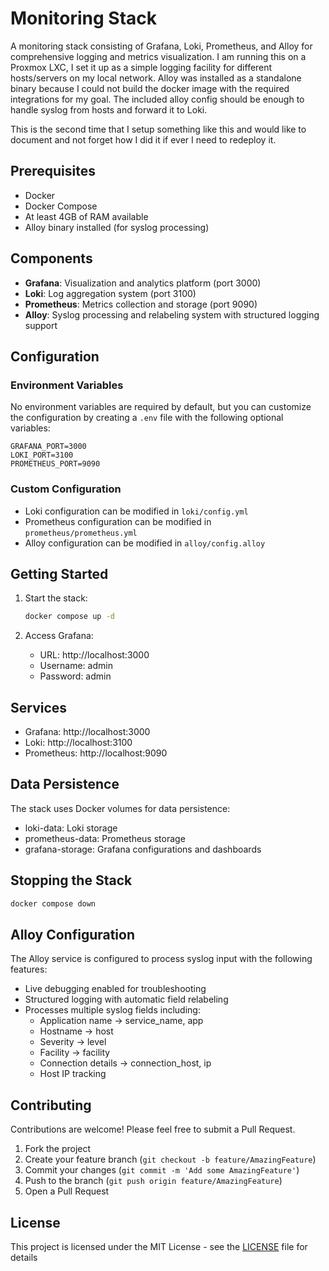 # Monitoring Stack

A monitoring stack consisting of Grafana, Loki, Prometheus, and Alloy for comprehensive logging and metrics visualization. I am running this on a Proxmox LXC, I set it up as a simple logging facility for different hosts/servers on my local network. Alloy was installed as a standalone binary because I could not build the docker image with the required integrations for my goal. The included alloy config should be enough to handle syslog from hosts and forward it to Loki.

This is the second time that I setup something like this and would like to document and not forget how I did it if ever I need to redeploy it.

## Prerequisites

- Docker
- Docker Compose
- At least 4GB of RAM available
- Alloy binary installed (for syslog processing)

## Components

- **Grafana**: Visualization and analytics platform (port 3000)
- **Loki**: Log aggregation system (port 3100)
- **Prometheus**: Metrics collection and storage (port 9090)
- **Alloy**: Syslog processing and relabeling system with structured logging support

## Configuration

### Environment Variables
No environment variables are required by default, but you can customize the configuration by creating a `.env` file with the following optional variables:

```env
GRAFANA_PORT=3000
LOKI_PORT=3100
PROMETHEUS_PORT=9090
```

### Custom Configuration
- Loki configuration can be modified in `loki/config.yml`
- Prometheus configuration can be modified in `prometheus/prometheus.yml`
- Alloy configuration can be modified in `alloy/config.alloy`

## Getting Started

1. Start the stack:
   ```bash
   docker compose up -d
   ```

2. Access Grafana:
   - URL: http://localhost:3000
   - Username: admin
   - Password: admin

## Services

- Grafana: http://localhost:3000
- Loki: http://localhost:3100
- Prometheus: http://localhost:9090

## Data Persistence
The stack uses Docker volumes for data persistence:
- loki-data: Loki storage
- prometheus-data: Prometheus storage
- grafana-storage: Grafana configurations and dashboards

## Stopping the Stack

```bash
docker compose down
```

## Alloy Configuration

The Alloy service is configured to process syslog input with the following features:
- Live debugging enabled for troubleshooting
- Structured logging with automatic field relabeling
- Processes multiple syslog fields including:
  - Application name → service_name, app
  - Hostname → host
  - Severity → level
  - Facility → facility
  - Connection details → connection_host, ip
  - Host IP tracking

## Contributing

Contributions are welcome! Please feel free to submit a Pull Request.

1. Fork the project
2. Create your feature branch (`git checkout -b feature/AmazingFeature`)
3. Commit your changes (`git commit -m 'Add some AmazingFeature'`)
4. Push to the branch (`git push origin feature/AmazingFeature`)
5. Open a Pull Request

## License

This project is licensed under the MIT License - see the [LICENSE](LICENSE) file for details
